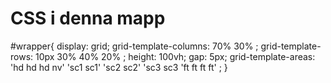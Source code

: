 # CSS i denna mapp

#wrapper{
    display: grid;
    grid-template-columns: 70% 30%  ;
    grid-template-rows: 10px 30% 40% 20% ;
    height: 100vh;
    gap: 5px;
    grid-template-areas: 
    'hd hd hd nv'
    'sc1 sc1'
    'sc2 sc2'
    'sc3 sc3
    'ft ft ft ft'
    ;
}